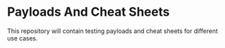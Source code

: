 # Payloads And Cheat Sheets  

This repository will contain testing payloads and cheat sheets for different use cases.
